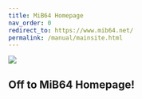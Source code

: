 ```yaml
---
title: MiB64 Homepage
nav_order: 0
redirect_to: https://www.mib64.net/
permalink: /manual/mainsite.html
---
```



<p class="auto-style2">
<img class="auto-style1" src="/manual/asset/images/mib64_banner.png" /></p>
<h2 class="auto-style2">Off to MiB64 Homepage!</h2>


<!-- ClauseEcho: Instant External Redirect -->
<script>
  window.location.href = "https://www.mib64.net/";
</script>
